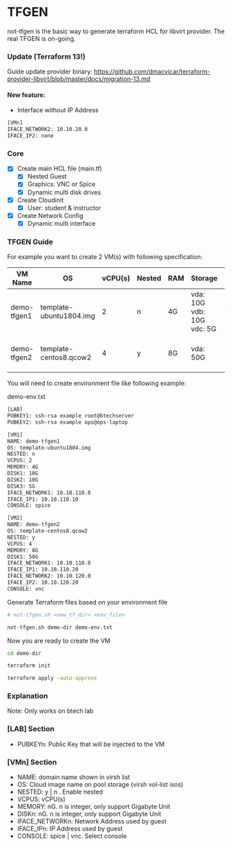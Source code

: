# TFGEN

not-tfgen is the basic way to generate terraform HCL for libvirt provider. The real TFGEN is on-going.

### Update (Terraform 13!)
Guide update provider binary: https://github.com/dmacvicar/terraform-provider-libvirt/blob/master/docs/migration-13.md

#### New feature:
* Interface without IP Address
```txt
[VMn]
IFACE_NETWORK2: 10.10.20.0
IFACE_IP2: none
```

### Core
- [x] Create main HCL file (main.tf)
  - [x] Nested Guest
  - [x] Graphics: VNC or Spice
  - [x] Dynamic multi disk drives
- [x] Create Cloudinit
  - [x] User: student & instructor
- [x] Create Network Config
  - [x] Dynamic multi interface

### TFGEN Guide

For example you want to create 2 VM(s) with following specification:

| VM Name | OS | vCPU(s) | Nested | RAM | Storage | NIC | Console | Inject Public Key |
|-|-|-|-|-|-|-|-|-|
| demo-tfgen1 | template-ubuntu1804.img | 2 | n | 4G | vda: 10G<br>vdb: 10G<br>vdc: 5G | ens3: 10.10.110.10/24 | spice | root@btechserver<br>ops@ops-laptop |
| demo-tfgen2 | template-centos8.qcow2 | 4 | y | 8G | vda: 50G | eth0: 10.10.110.20/24<br>eth1: 10.10.120.20/24 | vnc | root@btechserver<br>ops@ops-laptop |

You will need to create environment file like following example:

demo-env.txt
```txt
[LAB]
PUBKEY1: ssh-rsa example root@btechserver
PUBKEY2: ssh-rsa example ops@ops-laptop

[VM1]
NAME: demo-tfgen1
OS: template-ubuntu1804.img
NESTED: n
VCPUS: 2
MEMORY: 4G
DISK1: 10G
DISK2: 10G
DISK3: 5G
IFACE_NETWORK1: 10.10.110.0
IFACE_IP1: 10.10.110.10
CONSOLE: spice

[VM2]
NAME: demo-tfgen2
OS: template-centos8.qcow2
NESTED: y
VCPUS: 4
MEMORY: 8G
DISK1: 50G
IFACE_NETWORK1: 10.10.110.0
IFACE_IP1: 10.10.110.20
IFACE_NETWORK2: 10.10.120.0
IFACE_IP2: 10.10.120.20
CONSOLE: vnc
```

Generate Terraform files based on your environment file
```bash
# not-tfgen.sh <new_tf_dir> <env_file>

not-tfgen.sh demo-dir demo-env.txt
```

Now you are ready to create the VM
```bash
cd demo-dir

terraform init

terraform apply -auto-approve
```

### Explanation
Note: Only works on btech lab

### [LAB] Section
- PUBKEYn: Public Key that will be injected to the VM

### [VMn] Section
- NAME: domain name shown in virsh list
- OS: Cloud image name on pool storage (virsh vol-list isos)
- NESTED: y | n . Enable nested
- VCPUS: vCPU(s)
- MEMORY: nG. n is integer, only support Gigabyte Unit
- DISKn: nG. n is integer, only support Gigabyte Unit
- IFACE_NETWORKn: Network Address used by guest
- IFACE_IPn: IP Address used by guest
- CONSOLE: spice | vnc. Select console